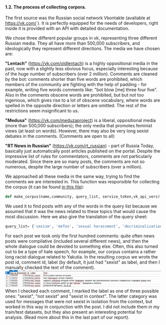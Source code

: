 #### 1.2. The process of collecting corpora.
The first source was the Russian social network Vkontakte (avaliable at https://vk.com/ ). It is perfectly equipped for the needs of developers, right inside it is provided with an API with detailed documentation.

We chose three different popular groups in vk, representing three different Russian media. They all have more than 500,000 subscribers, and ideologically they represent different directions.
The media we have chosen are: 

**"Lentach"** (https://vk.com/oldlentach) is a highly oppositional media in the past, now with a slightly less obvious focus, especially interesting because of the huge number of subscribers (over 2 million). Comments are cleaned by the bot: comments shorter than five words are prohibited, which members of the community are fighting with the help of padding - for example, writing five words comments like: "bot blow [me] three four five". Also in the comments obscene words are prohibited, but but not too ingenious, which gives rise to a lot of obscene vocabulary, where words are spelled in the opposite direction or letters are omitted. The rest of the restrictions seem insignificant to us.

**"Medusa"** (https://vk.com/meduzaproject) is a liberal, oppositional media (more than 500,000 subscribers); the only media that promotes feminist views (at least on words). However, there may also be very long sexist debates in the comments. (Comments are open to all)

**"RT News in Russian"** (https://vk.com/rt_russian) - part of Russia Today, basically just automatically post articles published on the portal. Despite the impressive list of rules for commentators, comments are not particularly moderated. Since there are so many posts, the comments are not so numerous, despite the large number of subscribers (over a million).

We approached all these media in the same way, trying to find the comments we are interested in. This function was responsible for collecting the corpus (it can be found [in this file](https://github.com/clips/gsoc2019_crosslang/blob/master/sexism_detector/collect_corpus.py)):
```python
def make_corpus(name,community, query_list, service_token,vk_api_vers):
```
We used it to find posts with any of the words in the query list because we assumed that it was the news related to these topics that would cause the most discussion. Here we also give the translation of the query sheet: 
```python
query_list= {'sexism', 'meToo', 'sexual harassment', 'decriminalization of domestic violence', 'rape', 'feminism', 'Shurygina', 'harassment' }
```
For each post we took only the first hundred comments: quite often news posts were compilative (included several different news), and then the whole dialogue could be devoted to something else. Often, this also turned out to be a type of hate speech, for example, our corpus contains a rather long racist dialogue related to Yakutia.
In the resulting corpus we wrote the post id, comment id, label (by default, it just had "sexist" as label, and then I manually checked the text of the comment). 
![An example of corpus](images/example_corpus.png)
When I checked each comment, I marked the label as one of three possible ones: "sexist", "not sexist" and "sexist in context". The latter category was used for messages that were not sexist in isolation from the context, but worked in this way in conjunction with the post. I did not include them in my train/test datasets, but they also present an interesting potential for analysis. (Read more about this in the last part of our report).
 
